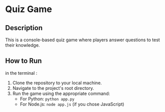 # Quiz Game

## Description
This is a console-based quiz game where players answer questions to test their knowledge.

## How to Run
in the terminal :
1. Clone the repository to your local machine.
2. Navigate to the project's root directory.
3. Run the game using the appropriate command:
   - For Python: `python app.py`
   - For Node.js: `node app.js` (if you chose JavaScript)



